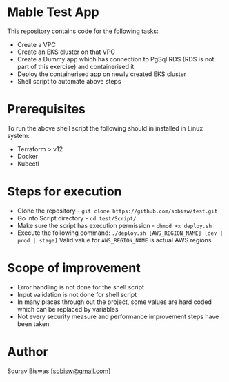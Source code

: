 # Mable Test App

This repository contains code for the following tasks:

- Create a VPC 
- Create an EKS cluster on that VPC
- Create a Dummy app which has connection to PgSql RDS (RDS is not part of this exercise) and containerised it
- Deploy the containerised app on newly created EKS cluster
- Shell script to automate above steps

# Prerequisites

To run the above shell script the following should in installed in Linux system:

- Terraform > v12
- Docker
- Kubectl

# Steps for execution
- Clone the repository - `git clone https://github.com/sobisw/test.git`
- Go into Script directory - `cd test/Script/`
- Make sure the script has execution permission - `chmod +x deploy.sh`
- Execute the following command:
    `./deploy.sh [AWS_REGION_NAME] [dev | prod | stage]`
Valid value for `AWS_REGION_NAME` is actual AWS regions

# Scope of improvement 
- Error handling is not done for the shell script
- Input validation is not done for shell script
- In many places through out the project, some values are hard coded which can be replaced by variables
- Not every security measure and performance improvement steps have been taken

# Author
Sourav Biswas [sobisw@gmail.com]
